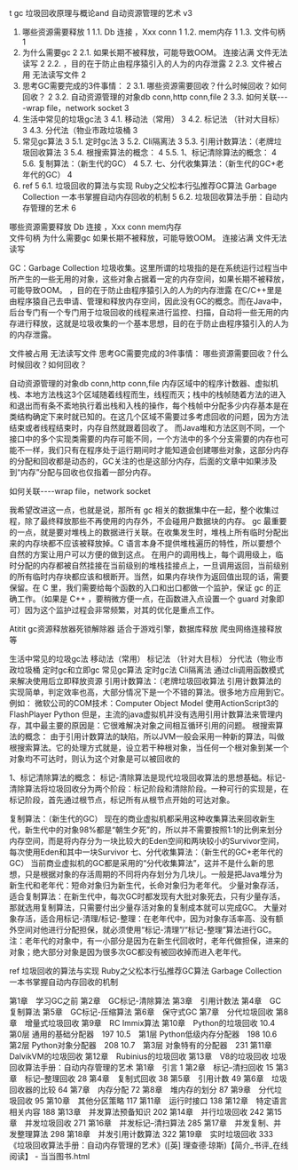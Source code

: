  t gc 垃圾回收原理与概论and 自动资源管理的艺术 v3 

1. 哪些资源需要释放	1
1.1. Db 连接 ，Xxx conn	1
1.2. mem内存	1
1.3. 文件句柄	1
2. 为什么需要gc	2
2.1. 如果长期不被释放，可能导致OOM。 连接沾满 文件无法读写	2
2.2. ，目的在于防止由程序猿引入的人为的内存泄露	2
2.3. 文件被占用 无法读写文件	2
3. 思考GC需要完成的3件事情：	2
3.1. 哪些资源需要回收？什么时候回收？如何回收？	2
3.2. 自动资源管理的对象db conn,http conn,file	2
3.3. 如何关联----wrap  file，network   socket	3
4. 生活中常见的垃圾gc法	3
4.1. 移动法（常用）	3
4.2. 标记法 （针对大目标）	3
4.3. 分代法（物业市政垃圾桶	3
5. 常见gc算法	3
5.1. 定时gc法	3
5.2. Cli隔离法	3
5.3. 引用计数算法：（老牌垃圾回收算法	3
5.4. 根搜索算法的概念：	4
5.5. 1、标记清除算法的概念：	4
5.6. 复制算法：（新生代的GC）	4
5.7. 七、分代收集算法：（新生代的GC+老年代的GC）	4
6. ref	5
6.1. 垃圾回收的算法与实现 Ruby之父松本行弘推荐GC算法 Garbage Collection 一本书掌握自动内存回收的机制	5
6.2. 垃圾回收算法手册：自动内存管理的艺术	6

哪些资源需要释放
Db 连接 ，Xxx conn
mem内存  
文件句柄 
为什么需要gc
如果长期不被释放，可能导致OOM。 连接沾满 文件无法读写

GC：Garbage Collection 垃圾收集。这里所谓的垃圾指的是在系统运行过程当中所产生的一些无用的对象，这些对象占据着一定的内存空间，如果长期不被释放，可能导致OOM。
，目的在于防止由程序猿引入的人为的内存泄露
在C/C++里是由程序猿自己去申请、管理和释放内存空间，因此没有GC的概念。而在Java中，后台专门有一个专门用于垃圾回收的线程来进行监控、扫描，自动将一些无用的内存进行释放，这就是垃圾收集的一个基本思想，目的在于防止由程序猿引入的人为的内存泄露。

文件被占用 无法读写文件 
思考GC需要完成的3件事情：
哪些资源需要回收？什么时候回收？如何回收？

自动资源管理的对象db conn,http conn,file 
内存区域中的程序计数器、虚拟机栈、本地方法栈这3个区域随着线程而生，线程而灭；栈中的栈帧随着方法的进入和退出而有条不紊地执行着出栈和入栈的操作，每个栈帧中分配多少内存基本是在类结构确定下来时就已知的。在这几个区域不需要过多考虑回收的问题，因为方法结束或者线程结束时，内存自然就跟着回收了。
而Java堆和方法区则不同，一个接口中的多个实现类需要的内存可能不同，一个方法中的多个分支需要的内存也可能不一样，我们只有在程序处于运行期间时才能知道会创建哪些对象，这部分内存的分配和回收都是动态的，GC关注的也是这部分内存，后面的文章中如果涉及到“内存”分配与回收也仅指着一部分内存。

如何关联----wrap  file，network   socket

我希望改进这一点，也就是说，那所有 gc 相关的数据集中在一起，整个收集过程，除了最终释放那些不再使用的内存外，不会碰用户数据块的内存。
gc 最重要的一点，就是要对堆栈上的数据进行关联。在收集发生时，堆栈上所有临时分配出来的内存块都不应该被释放掉。C 语言本身不提供堆栈遍历的特性，所以要想个自然的方案让用户可以方便的做到这点。
在用户的调用栈上，每个调用级上，临时分配的内存都被自然挂接在当前级别的堆栈挂接点上，一旦调用返回，当前级别的所有临时内存块都应该和根断开。当然，如果内存块作为返回值出现的话，需要保留。在 C 里，我们需要给每个函数的入口和出口都做一个监护，保证 gc 的正确工作。（如果是 C++ ，要稍微方便一点，在函数进入点设置一个 guard 对象即可）因为这个监护过程会非常频繁，对其的优化是重点工作。

Atitit gc资源释放器死锁解除器 适合于游戏引擎，数据库释放 爬虫网络连接释放等

生活中常见的垃圾gc法
移动法（常用）
 标记法 （针对大目标）
分代法（物业市政垃圾桶
定时gc和立即gc
常见gc算法
定时gc法
Cli隔离法
通过cli调用函数模式 来解决使用后立即释放资源
引用计数算法：（老牌垃圾回收算法
引用计数算法的实现简单，判定效率也高，大部分情况下是一个不错的算法。很多地方应用到它。例如：
微软公司的COM技术：Computer Object Model
使用ActionScript3的FlashPlayer
Python
但是，主流的java虚拟机并没有选用引用计数算法来管理内存，其中最主要的原因是：它很难解决对象之间相互循环引用的问题。
根搜索算法的概念：
由于引用计数算法的缺陷，所以JVM一般会采用一种新的算法，叫做根搜索算法。它的处理方式就是，设立若干种根对象，当任何一个根对象到某一个对象均不可达时，则认为这个对象是可以被回收的

1、标记清除算法的概念：
标记-清除算法是现代垃圾回收算法的思想基础。标记-清除算法将垃圾回收分为两个阶段：标记阶段和清除阶段。一种可行的实现是，在标记阶段，首先通过根节点，标记所有从根节点开始的可达对象。

复制算法：（新生代的GC）
现在的商业虚拟机都采用这种收集算法来回收新生代，新生代中的对象98%都是“朝生夕死”的，所以并不需要按照1:1的比例来划分内存空间，而是将内存分为一块比较大的Eden空间和两块较小的Survivor空间，每次使用Eden和其中一块Survivor
七、分代收集算法：（新生代的GC+老年代的GC）
当前商业虚拟机的GC都是采用的“分代收集算法”，这并不是什么新的思想，只是根据对象的存活周期的不同将内存划分为几块儿。一般是把Java堆分为新生代和老年代：短命对象归为新生代，长命对象归为老年代。
少量对象存活，适合复制算法：在新生代中，每次GC时都发现有大批对象死去，只有少量存活，那就选用复制算法，只需要付出少量存活对象的复制成本就可以完成GC。
大量对象存活，适合用标记-清理/标记-整理：在老年代中，因为对象存活率高、没有额外空间对他进行分配担保，就必须使用“标记-清理”/“标记-整理”算法进行GC。
注：老年代的对象中，有一小部分是因为在新生代回收时，老年代做担保，进来的对象；绝大部分对象是因为很多次GC都没有被回收掉而进入老年代。

ref
垃圾回收的算法与实现 Ruby之父松本行弘推荐GC算法 Garbage Collection 一本书掌握自动内存回收的机制

第1章　学习GC之前
第2章　GC标记-清除算法
第3章　引用计数法
第4章　GC复制算法
第5章　GC标记-压缩算法
第6章　保守式GC
第7章　分代垃圾回收
第8章　增量式垃圾回收
第9章　RC Immix算法
第10章　Python的垃圾回收
10.4　第0层 通用的基础分配器　197
10.5　第1层 Python低级内存分配器　198
10.6　第2层 Python对象分配器　208
10.7　第3层 对象特有的分配器　231
第11章　DalvikVM的垃圾回收
第12章　Rubinius的垃圾回收
第13章　V8的垃圾回收
垃圾回收算法手册：自动内存管理的艺术
第1章　引言  1
第2章　标记–清扫回收  15
第3章　标记–整理回收  28
第4章　复制式回收  38
第5章　引用计数  49
第6章　垃圾回收器的比较  64
第7章　内存分配  72
第8章　堆内存的划分  87
第9章　分代垃圾回收  95
第10章　其他分区策略  117
第11章　运行时接口  138
第12章　特定语言相关内容  188
第13章　并发算法预备知识  202
第14章　并行垃圾回收  242
第15章　并发垃圾回收  271
第16章　并发标记–清扫算法  285
第17章　并发复制、并发整理算法  298
第18章　并发引用计数算法  322
第19章　实时垃圾回收  333
《垃圾回收算法手册：自动内存管理的艺术》([英] 理查德·琼斯)【简介_书评_在线阅读】 - 当当图书.html

